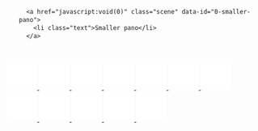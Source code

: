 <!DOCTYPE html>
<html>
<head>
<title>Project Title</title>
<meta charset="utf-8">
<meta http-equiv="X-UA-Compatible" content="IE=edge,chrome=1">
<meta name="viewport" content="target-densitydpi=device-dpi, width=device-width, initial-scale=1.0, maximum-scale=1.0, minimum-scale=1.0, user-scalable=no, minimal-ui" />
<style> @-ms-viewport { width: device-width; } </style>
<link rel="stylesheet" href="vendor/reset.min.css">
<link rel="stylesheet" href="style.css">
</head>
<body class="single-scene view-control-buttons">

<div id="pano"></div>

<div id="sceneList">
  <ul class="scenes">
    
      <a href="javascript:void(0)" class="scene" data-id="0-smaller-pano">
        <li class="text">Smaller pano</li>
      </a>
    
  </ul>
</div>

<div id="titleBar">
  <h1 class="sceneName"></h1>
</div>

<a href="javascript:void(0)" id="autorotateToggle">
  <img class="icon off" src="img/play.png">
  <img class="icon on" src="img/pause.png">
</a>

<a href="javascript:void(0)" id="fullscreenToggle">
  <img class="icon off" src="img/fullscreen.png">
  <img class="icon on" src="img/windowed.png">
</a>

<a href="javascript:void(0)" id="sceneListToggle">
  <img class="icon off" src="img/expand.png">
  <img class="icon on" src="img/collapse.png">
</a>

<a href="javascript:void(0)" id="viewUp" class="viewControlButton viewControlButton-1">
  <img class="icon" src="img/up.png">
</a>
<a href="javascript:void(0)" id="viewDown" class="viewControlButton viewControlButton-2">
  <img class="icon" src="img/down.png">
</a>
<a href="javascript:void(0)" id="viewLeft" class="viewControlButton viewControlButton-3">
  <img class="icon" src="img/left.png">
</a>
<a href="javascript:void(0)" id="viewRight" class="viewControlButton viewControlButton-4">
  <img class="icon" src="img/right.png">
</a>
<a href="javascript:void(0)" id="viewIn" class="viewControlButton viewControlButton-5">
  <img class="icon" src="img/plus.png">
</a>
<a href="javascript:void(0)" id="viewOut" class="viewControlButton viewControlButton-6">
  <img class="icon" src="img/minus.png">
</a>

<script src="vendor/es5-shim.js"></script>
<script src="vendor/eventShim.js"></script>
<script src="vendor/classList.js"></script>
<script src="vendor/requestAnimationFrame.js" ></script>
<script src="vendor/screenfull.min.js" ></script>
<script src="vendor/bowser.min.js" ></script>
<script src="vendor/marzipano.js" ></script>

<script src="data.js"></script>
<script src="index.js"></script>

</body>
</html>
